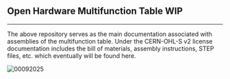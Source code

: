 ## Open Hardware Multifunction Table WIP ##
___
The above repository serves as the main documentation associated with assemblies of the multifunction table.
Under the CERN-OHL-S v2 license documentation includes the bill of materials, assembly instructions, STEP files,
etc. which eventually will be found here.

![00092025]('MEDIA/PHOTOS/00092025.jpg')